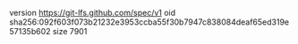 version https://git-lfs.github.com/spec/v1
oid sha256:092f603f073b21232e3953ccba55f30b7947c838084deaf65ed319e57135b602
size 7901
